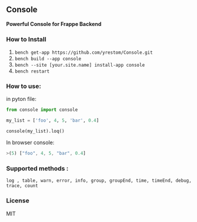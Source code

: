 ## **Console**

**Powerful Console for Frappe Backend**

### **How to Install**

1. `bench get-app https://github.com/yrestom/Console.git`
2. `bench build --app console`
3. `bench --site [your.site.name] install-app console`
4. `bench restart`

### How to use:

in pyton file:

```python
from console import console

my_list = ['foo', 4, 5, 'bar', 0.4]

console(my_list).loq()
```

In browser console:

```jsx
>(5) ["foo", 4, 5, "bar", 0.4]
```

### Supported  methods :

`log , table, warn, error, info, group, groupEnd, time, timeEnd, debug, trace, count`

### **License**

MIT